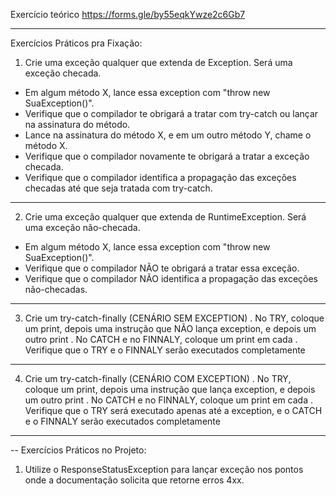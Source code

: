 Exercício teórico
https://forms.gle/by55eqkYwze2c6Gb7

---

Exercícios Práticos pra Fixação:
1. Crie uma exceção qualquer que extenda de Exception. Será uma exceção checada.
- Em algum método X, lance essa exception com "throw new SuaException()".
- Verifique que o compilador te obrigará a tratar com try-catch ou lançar na assinatura do método.
- Lance na assinatura do método X, e em um outro método Y, chame o método X.
- Verifique que o compilador novamente te obrigará a tratar a exceção checada.
- Verifique que o compilador identifica a propagação das exceções checadas até que seja tratada com try-catch.
---
2. Crie uma exceção qualquer que extenda de RuntimeException. Será uma exceção não-checada.
- Em algum método X, lance essa exception com "throw new SuaException()".
- Verifique que o compilador NÃO te obrigará a tratar essa exceção.
- Verifique que o compilador NÃO identifica a propagação das exceções não-checadas.
---
3. Crie um try-catch-finally (CENÁRIO SEM EXCEPTION)
   . No TRY, coloque um print, depois uma instrução que NÃO lança exception, e depois um outro print
   . No CATCH e no FINNALY, coloque um print em cada
   . Verifique que o TRY e o FINNALY serão executados completamente
---
4. Crie um try-catch-finally (CENÁRIO COM EXCEPTION)
   . No TRY, coloque um print, depois uma instrução que lança exception, e depois um outro print
   . No CATCH e no FINNALY, coloque um print em cada
   . Verifique que o TRY será executado apenas até a exception, e o CATCH e o FINNALY serão executados completamente
---
   --
   Exercícios Práticos no Projeto:
1. Utilize o ResponseStatusException para lançar exceção nos pontos onde a documentação solicita que retorne erros 4xx.
